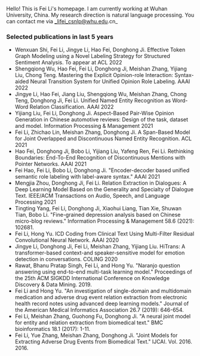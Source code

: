 Hello! This is Fei Li's homepage. I am currently working at Wuhan University, China. My research direction is natural language processing. You can contact me via _lifei_csnlp@whu.edu.cn_

### Selected publications in last 5 years
*   Wenxuan Shi, Fei Li, Jingye Li, Hao Fei, Donghong Ji. Effective Token Graph Modeling using a Novel Labeling Strategy for Structured Sentiment Analysis. To appear at ACL 2022
*   Shengqiong Wu, Hao Fei, Fei Li, Donghong Ji, Meishan Zhang, Yijiang Liu, Chong Teng. Mastering the Explicit Opinion-role Interaction: Syntax-aided Neural Transition System for Unified Opinion Role Labeling. AAAI 2022
*   Jingye Li, Hao Fei, Jiang Liu, Shengqiong Wu, Meishan Zhang, Chong Teng, Donghong Ji, Fei Li. Unified Named Entity Recognition as Word-Word Relation Classification. AAAI 2022
*   Yijiang Liu, Fei Li, Donghong Ji. Aspect-Based Pair-Wise Opinion Generation in Chinese automotive reviews: Design of the task, dataset and model. Information Processing & Management 2021
*   Fei Li, Zhichao Lin, Meishan Zhang, Donghong Ji. A Span-Based Model for Joint Overlapped and Discontinuous Named Entity Recognition. ACL 2021
*   Hao Fei, Donghong Ji, Bobo Li, Yijiang Liu, Yafeng Ren, Fei Li. Rethinking Boundaries: End-To-End Recognition of Discontinuous Mentions with Pointer Networks. AAAI 2021
*   Fei Hao, Fei Li, Bobo Li, Donghong Ji. "Encoder-decoder based unified semantic role labeling with label-aware syntax." AAAI 2021
*   Mengjia Zhou, Donghong Ji, Fei Li. Relation Extraction in Dialogues: A Deep Learning Model Based on the Generality and Specialty of Dialogue Text. IEEE/ACM Transactions on Audio, Speech, and Language Processing 2021
*   Tingting Yang, Fei Li, Donghong Ji, Xiaohui Liang, Tian Xie, Shuwan Tian, Bobo Li. "Fine-grained depression analysis based on Chinese micro-blog reviews." Information Processing & Management 58.6 (2021): 102681.
*   Fei Li, Hong Yu. ICD Coding from Clinical Text Using Multi-Filter Residual Convolutional Neural Network. AAAI 2020
*   Jingye Li, Donghong Ji, Fei Li, Meishan Zhang, Yijiang Liu. HiTrans: A transformer-based context-and speaker-sensitive model for emotion detection in conversations. COLING 2020
*   Rawat, Bhanu Pratap Singh, Fei Li, and Hong Yu. "Naranjo question answering using end-to-end multi-task learning model." Proceedings of the 25th ACM SIGKDD International Conference on Knowledge Discovery & Data Mining. 2019.
*   Fei Li and Hong Yu. "An investigation of single-domain and multidomain medication and adverse drug event relation extraction from electronic health record notes using advanced deep learning models." Journal of the American Medical Informatics Association 26.7 (2019): 646-654.
*   Fei Li, Meishan Zhang, Guohong Fu, Donghong Ji. "A neural joint model for entity and relation extraction from biomedical text." BMC bioinformatics 18.1 (2017): 1-11.
*   Fei Li, Yue Zhang, Meishan Zhang, Donghong Ji. "Joint Models for Extracting Adverse Drug Events from Biomedical Text." IJCAI. Vol. 2016. 2016.
